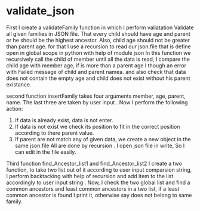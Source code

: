 # validate_json
First I create a validateFamily function in which I perform valiatation  Validate all given families in JSON file. That every child should have age and parent or he should be the highest ancestor. Also, child age should not be greater than parent age. 
for that I use a recursion to read our json.file that is define open in global scope in python with help of module json
In this function we recursively call the child of member until all the data is read, I compare the child age with member age, if is more than a parent age I though an error 
with Failed message of child and parent namea. and also check that data does not contain the empty age and child does not exist without his parent existance.


second function insertFamily takes four arguments member, age, parent, name. The last three are taken by user input .
Now I perform the following action:
1. If data is already exist, data is not enter.
2. If data is not exist we check its position to fit in the correct position according to there parent value.
3. If parent are not match any of given data, we create a new object in the same json.file
All are done by recursion .
I open json file in write, So I can edit in the file easily.


Third function find_Ancestor_list1 and find_Ancestor_list2 I create a two function, to take two list out of it according to user input comparsion string, I perform backtacking with help of recursion and add item to the list accordingly to user input string .
Now, I check the two global list and find a common ancestors and least common ancestors in a two list, if a least common ancestor is found I print it, otherwise say does not belong to same family.





